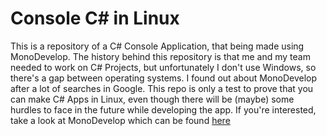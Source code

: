 # Console C# in Linux

This is a repository of a C# Console Application, that being made using MonoDevelop.
The history behind this repository is that me and my team needed to work on C# Projects, but unfortunately I don't use Windows, so there's a gap between operating systems. I found out about MonoDevelop after a lot of searches in Google. This repo is only a test to prove that you can make C# Apps in Linux, even though there will be (maybe) some hurdles to face in the future while developing the app.
If you're interested, take a look at MonoDevelop which can be found [here](www.monodevelop.com/)
